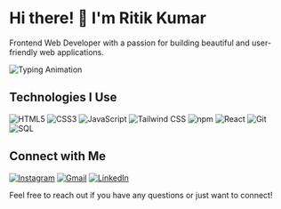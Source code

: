 # Hi there! 👋 I'm Ritik Kumar

Frontend Web Developer with a passion for building beautiful and user-friendly web applications.

![Typing Animation](https://media.giphy.com/media/cNz8KaK4Y2naJY9H1t/giphy.gif)

## Technologies I Use

![HTML5](https://img.shields.io/badge/-HTML5-E34F26?style=flat-square&logo=html5&logoColor=white)
![CSS3](https://img.shields.io/badge/-CSS3-1572B6?style=flat-square&logo=css3&logoColor=white)
![JavaScript](https://img.shields.io/badge/-JavaScript-F7DF1E?style=flat-square&logo=javascript&logoColor=black)
![Tailwind CSS](https://img.shields.io/badge/-Tailwind_CSS-38B2AC?style=flat-square&logo=tailwind-css&logoColor=white)
![npm](https://img.shields.io/badge/-npm-CB3837?style=flat-square&logo=npm&logoColor=white)
![React](https://img.shields.io/badge/-React-61DAFB?style=flat-square&logo=react&logoColor=black)
![Git](https://img.shields.io/badge/-Git-F05032?style=flat-square&logo=git&logoColor=white)
![SQL](https://img.shields.io/badge/-SQL-4479A1?style=flat-square&logo=postgresql&logoColor=white)

## Connect with Me
[![Instagram](https://img.shields.io/badge/-Instagram-E4405F?style=flat-square&logo=instagram&logoColor=white)](https://www.instagram.com/its_ritik.k?igsh=anRtamlyNmV3Njlu)
[![Gmail](https://img.shields.io/badge/-Gmail-D14836?style=flat-square&logo=gmail&logoColor=white)](mailto:rsengar0089@gmail.com)
[![LinkedIn](https://img.shields.io/badge/-LinkedIn-0077B5?style=flat-square&logo=linkedin&logoColor=white)](https://www.linkedin.com/in/ritik-kumar-2b9282227?utm_source=share&utm_campaign=share_via&utm_content=profile&utm_medium=android_app)

Feel free to reach out if you have any questions or just want to connect!
